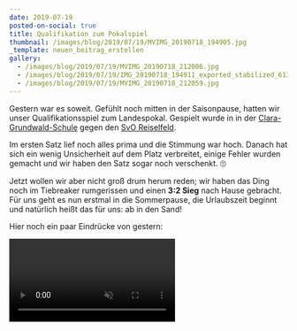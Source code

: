 ```yaml
---
date: 2019-07-19
posted-on-social: true
title: Qualifikation zum Pokalspiel
thumbnail: /images/blog/2019/07/19/MVIMG_20190718_194905.jpg
_template: neuen_beitrag_erstellen
gallery:
  - /images/blog/2019/07/19/MVIMG_20190718_212006.jpg
  - /images/blog/2019/07/19/IMG_20190718_194911_exported_stabilized_6135623578844156420.gif
  - /images/blog/2019/07/19/MVIMG_20190718_212059.jpg
---
```


Gestern war es soweit. Gefühlt noch mitten in der Saisonpause, hatten wir unser Qualifikationsspiel zum Landespokal. Gespielt wurde in in der [Clara-Grundwald-Schule](https://goo.gl/maps/J8MZoQnpKe169j5R8) gegen den [SvO Reiselfeld](https://www.svo-rieselfeld.de/index.php/abteilungen/volleyball/abteilungsinfos-volleyball).<!-- more -->

Im ersten Satz lief noch alles prima und die Stimmung war hoch. Danach hat sich ein wenig Unsicherheit auf dem Platz verbreitet, einige Fehler wurden gemacht und wir haben den Satz sogar noch verschenkt. 🙄

Jetzt wollen wir aber nicht groß drum herum reden; wir haben das Ding noch im Tiebreaker rumgerissen und einen **3:2 Sieg** nach Hause gebracht.  
Für uns geht es nun erstmal in die Sommerpause, die Urlaubszeit beginnt und natürlich heißt das für uns: ab in den Sand!

Hier noch ein paar Eindrücke von gestern:

<video muted autoplay loop><source src="/images/blog/2019/07/19/VID_20190718_213710.mp4" type="video/mp4"></video>
